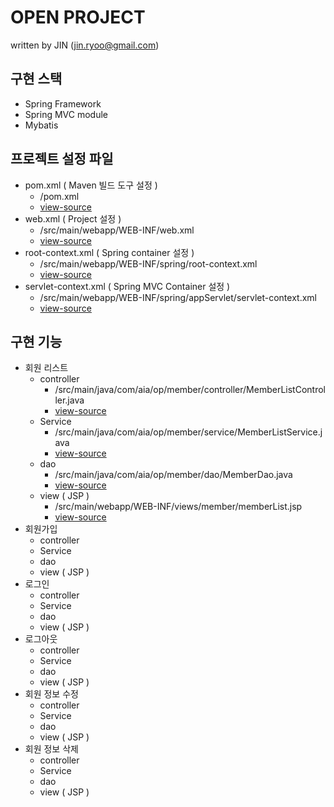 # OPEN PROJECT
written by JIN (jin.ryoo@gmail.com)

## 구현 스택
* Spring Framework
* Spring MVC module
* Mybatis

## 프로젝트 설정 파일
* pom.xml ( Maven 빌드 도구 설정 ) 
    * /pom.xml 
    * [view-source](https://github.com/aiajin/aiajr202003/blob/master/spring_project/Spring-OpenProject/pom.xml)
* web.xml ( Project 설정 )
    * /src/main/webapp/WEB-INF/web.xml      
    * [view-source](https://github.com/aiajin/aiajr202003/blob/master/spring_project/Spring-OpenProject/src/main/webapp/WEB-INF/web.xml)
* root-context.xml ( Spring container 설정 ) 
    * /src/main/webapp/WEB-INF/spring/root-context.xml
    * [view-source](https://github.com/aiajin/aiajr202003/blob/master/spring_project/Spring-OpenProject/src/main/webapp/WEB-INF/spring/root-context.xml)
* servlet-context.xml ( Spring MVC Container 설정 ) 
    * /src/main/webapp/WEB-INF/spring/appServlet/servlet-context.xml
    * [view-source](https://github.com/aiajin/aiajr202003/blob/master/spring_project/Spring-OpenProject/src/main/webapp/WEB-INF/spring/appServlet/servlet-context.xml)

## 구현 기능

* 회원 리스트
    * controller
        * /src/main/java/com/aia/op/member/controller/MemberListController.java
        * [view-source](https://github.com/aiajin/aiajr202003/blob/master/spring_project/Spring-OpenProject/src/main/java/com/aia/op/member/controller/MemberListController.java)
    * Service
        * /src/main/java/com/aia/op/member/service/MemberListService.java 
        * [view-source](https://github.com/aiajin/aiajr202003/blob/master/spring_project/Spring-OpenProject/src/main/java/com/aia/op/member/service/MemberListService.java)
    * dao
        * /src/main/java/com/aia/op/member/dao/MemberDao.java
        * [view-source](https://github.com/aiajin/aiajr202003/blob/master/spring_project/Spring-OpenProject/src/main/java/com/aia/op/member/dao/MemberDao.java)
    * view ( JSP )
        * /src/main/webapp/WEB-INF/views/member/memberList.jsp
        * [view-source](https://github.com/aiajin/aiajr202003/blob/master/spring_project/Spring-OpenProject/src/main/webapp/WEB-INF/views/member/memberList.jsp)
* 회원가입
    * controller
    * Service
    * dao
    * view ( JSP )
* 로그인
    * controller
    * Service
    * dao
    * view ( JSP )
* 로그아웃
    * controller
    * Service
    * dao
    * view ( JSP )
* 회원 정보 수정
    * controller
    * Service
    * dao
    * view ( JSP )
* 회원 정보 삭제
    * controller
    * Service
    * dao
    * view ( JSP )

